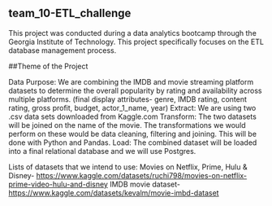 ## team_10-ETL_challenge
This project was conducted during a data analytics bootcamp through the Georgia Institute of Technology. This project specifically focuses on the ETL database management process. 

##Theme of the Project

Data Purpose: We are combining the IMDB and movie streaming platform datasets to determine the overall popularity by rating and availability across multiple platforms.
(final display attributes- genre, IMDB rating, content rating, gross profit, budget, actor_1_name, year)
Extract: We are using two .csv data sets downloaded from Kaggle.com
Transform: The two datasets will be joined on the name of the movie. The transformations we would perform on these would be data cleaning, filtering and joining. This will be done with Python and Pandas. 
Load: The combined dataset will be loaded into a final relational database and we will use Postgres.

Lists of datasets that we intend to use: 
Movies on Netflix, Prime, Hulu & Disney-
https://www.kaggle.com/datasets/ruchi798/movies-on-netflix-prime-video-hulu-and-disney
IMDB movie dataset-
https://www.kaggle.com/datasets/kevalm/movie-imbd-dataset
